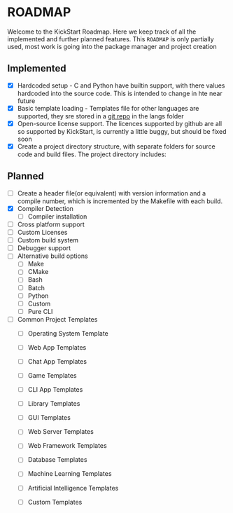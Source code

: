 # ROADMAP

Welcome to the KickStart Roadmap. Here we keep track of all the implemented and further planned features.
This `ROADMAP` is only partially used, most work is going into the package manager and project creation

## Implemented
- [X] Hardcoded setup - C and Python have builtin support, with there values hardcoded into the source code. This is intended to change in hte near future
- [X] Basic template loading - Templates file for other languages are supported, they sre stored in a [git repo](https://github.com/KingVentrix007/KickStartFiles/tree/main) in the langs folder
- [X] Open-source license support. The licences supported by github are all so supported by KickStart, is currently a little buggy, but should be fixed soon
- [X] Create a project directory structure, with separate folders for source code and build files. The project directory includes:

## Planned
- [ ] Create a header file(or equivalent) with version information and a compile number, which is incremented by the Makefile with each build.
- [X] Compiler Detection
    - [ ] Compiler installation
- [ ] Cross platform support
- [ ] Custom Licenses
- [ ] Custom build system
- [ ] Debugger support
- [ ] Alternative build options
    - [ ] Make
    - [ ] CMake
    - [ ] Bash
    - [ ] Batch
    - [ ] Python
    - [ ] Custom
    - [ ] Pure CLI
- [ ] Common Project Templates
    - [ ] Operating System Template
    - [ ] Web App Templates
    - [ ] Chat App Templates
    - [ ] Game Templates
    - [ ] CLI App Templates
    - [ ] Library Templates
    - [ ] GUI Templates
    - [ ] Web Server Templates
    - [ ] Web Framework Templates
    - [ ] Database Templates
    - [ ] Machine Learning Templates
    - [ ] Artificial Intelligence Templates
    - [ ] Custom Templates


